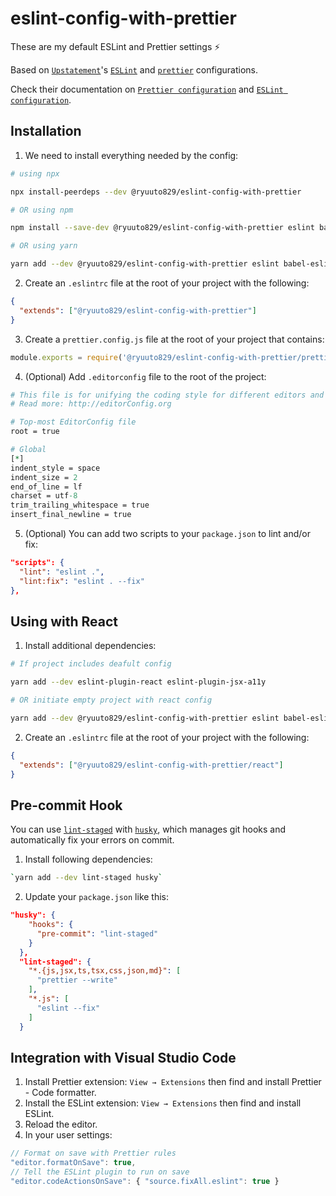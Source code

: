 # eslint-config-with-prettier

These are my default ESLint and Prettier settings ⚡️

Based on [`Upstatement`](https://github.com/Upstatement)'s [`ESLint`](https://eslint.org/) and [`prettier`](https://prettier.io) configurations.

Check their documentation on [`Prettier configuration`](https://www.npmjs.com/package/@upstatement/prettier-config) and [`ESLint configuration`](https://www.npmjs.com/package/@upstatement/eslint-config).

## Installation

1. We need to install everything needed by the config:

```sh
# using npx

npx install-peerdeps --dev @ryuuto829/eslint-config-with-prettier

# OR using npm

npm install --save-dev @ryuuto829/eslint-config-with-prettier eslint babel-eslint prettier eslint-config-prettier eslint-plugin-prettier

# OR using yarn

yarn add --dev @ryuuto829/eslint-config-with-prettier eslint babel-eslint prettier eslint-config-prettier eslint-plugin-prettier
```

2. Create an `.eslintrc` file at the root of your project with the following:

```json
{
  "extends": ["@ryuuto829/eslint-config-with-prettier"]
}
```

3. Create a `prettier.config.js` file at the root of your project that contains:

```js
module.exports = require('@ryuuto829/eslint-config-with-prettier/prettier');
```

4. (Optional) Add `.editorconfig` file to the root of the project:

```pl
# This file is for unifying the coding style for different editors and IDEs
# Read more: http://editorConfig.org

# Top-most EditorConfig file
root = true

# Global
[*]
indent_style = space
indent_size = 2
end_of_line = lf
charset = utf-8
trim_trailing_whitespace = true
insert_final_newline = true
```

5. (Optional) You can add two scripts to your `package.json` to lint and/or fix:

```json
"scripts": {
  "lint": "eslint .",
  "lint:fix": "eslint . --fix"
},
```

## Using with React

1. Install additional dependencies:

```sh
# If project includes deafult config

yarn add --dev eslint-plugin-react eslint-plugin-jsx-a11y

# OR initiate empty project with react config

yarn add --dev @ryuuto829/eslint-config-with-prettier eslint babel-eslint prettier eslint-config-prettier eslint-plugin-react eslint-plugin-jsx-a11y
```

2. Create an `.eslintrc` file at the root of your project with the following:

```json
{
  "extends": ["@ryuuto829/eslint-config-with-prettier/react"]
}
```

## Pre-commit Hook

You can use [`lint-staged`](https://github.com/okonet/lint-staged) with [`husky`](https://github.com/typicode/husky), which manages git hooks and automatically fix your errors on commit.

1. Install following dependencies:

```sh
`yarn add --dev lint-staged husky`
```

2. Update your `package.json` like this:

```json
"husky": {
    "hooks": {
      "pre-commit": "lint-staged"
    }
  },
  "lint-staged": {
    "*.{js,jsx,ts,tsx,css,json,md}": [
      "prettier --write"
    ],
    "*.js": [
      "eslint --fix"
    ]
  }
```

## Integration with Visual Studio Code

1. Install Prettier extension: `View → Extensions` then find and install Prettier - Code formatter.
2. Install the ESLint extension: `View → Extensions` then find and install ESLint.
3. Reload the editor.
4. In your user settings:

```js
// Format on save with Prettier rules
"editor.formatOnSave": true,
// Tell the ESLint plugin to run on save
"editor.codeActionsOnSave": { "source.fixAll.eslint": true }
```
